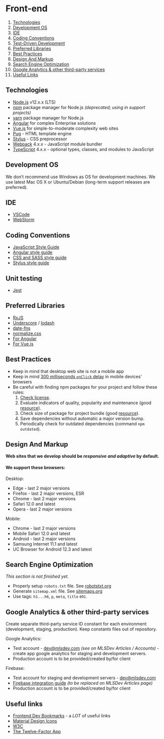 # Front-end

1. [Technologies](#technologies)
1. [Development OS](#development-os)
1. [IDE](#ide)
1. [Coding Conventions](#coding-conventions)
1. [Test-Driven Development](#test-driven-development)
1. [Preferred Libraries](#preferred-libraries)
1. [Best Practices](#best-practices)
1. [Design And Markup](#design-and-markup)
1. [Search Engine Optimization](#search-engine-optimization)
1. [Google Analytics & other third-party services](#google-analytics--other-third-party-services)
1. [Useful Links](#useful-links)


## Technologies

* [Node.js](https://nodejs.org/en) v12.x.x (LTS)
* [npm](https://www.npmjs.com) package manager for Node.js _(deprecated; using in support projects)_
* [yarn](https://yarnpkg.com/) package manager for Node.js
* [Angular](https://angular.io/) for complex Enterprise solutions
* [Vue.js](https://vuejs.org/) for simple-to-moderate complexity web sites
* [Pug](https://pugjs.org) - HTML template engine
* [Stylus](http://stylus-lang.com/) - CSS preprocessor
* [Webpack](https://webpack.js.org/) 4.x.x - JavaScript module bundler
* [TypeScript](https://www.typescriptlang.org/) 4.x.x - optional types, classes, and modules to JavaScript


## Development OS

We don’t recommend use Windows as OS for development machines. We use latest Mac OS X or Ubuntu/Debian (long-term support releases are preferred).


## IDE

* [VSCode](https://code.visualstudio.com/)
* [WebStorm](https://www.jetbrains.com/webstorm)


## Coding Conventions

* [JavaScript Style Guide](https://github.com/airbnb/javascript)
* [Angular style guide](https://angular.io/guide/styleguide)
* [CSS and SASS style guide](https://github.com/airbnb/css)
* [Stylus style guide](https://github.com/skyout/stylus-styleguide)


## Unit testing

* [Jest](https://jestjs.io/)


## Preferred Libraries

* [RxJS](https://github.com/ReactiveX/rxjs)
* [Underscore](http://underscorejs.org) / [lodash](https://lodash.com)
* [date-fns](https://date-fns.org/)
* [normalize.css](https://github.com/necolas/normalize.css/)
* [For Angular](./angular.md)
* [For Vue.js](./vuejs.md)


## Best Practices

* Keep in mind that desktop web site is not a mobile app
* Keep in mind [300 milliseconds `onClick` delay](http://www.sitepoint.com/5-ways-prevent-300ms-click-delay-mobile-devices) in mobile devices' browsers
* Be careful with finding npm packages for your project and follow these rules:
  1. [Check license](https://github.com/MLSDev/development-standards/blob/master/common/common.md#licenses).
  2. Evaluate indicators of quality, popularity and maintenance (good [resource](https://npms.io)).
  3. Check size of package for project bundle (good [resource](https://bundlephobia.com/)).
  4. Save dependencies without automatic a major version bump.
  5. Periodically check for outdated dependencies (command `npm outdated`).


## Design And Markup

__Web sites that we develop should be *responsive and adaptive* by default.__

#### We support these browsers:
Desktop:
* Edge - last 2 major versions
* Firefox - last 2 major versions, ESR
* Chrome - last 2 major versions
* Safari 12.0 and latest
* Opera - last 2 major versions

Mobile:
* Chrome - last 2 major versions
* Mobile Safari 12.0 and latest
* Android - last 2 major versions
* Samsung Internet 11.1 and latest
* UC Browser for Android 12.3 and latest


## Search Engine Optimization

_This section is not finished yet._

* Properly setup `robots.txt` file. See [robotstxt.org](http://www.robotstxt.org)
* Generate `sitemap.xml` file. See [sitemaps.org](https://www.sitemaps.org)
* Use tags: `h1...h6`, `p`, `meta`, `title` etc.


## Google Analytics & other third-party services

Create separate third-party service ID constant for each environment (development, staging, production).
Keep constants files out of repository.

Google Analytics:
* Test account - dev@mlsdev.com _(see on MLSDev Articles / Accounts)_ - create app google analytics for staging and development servers.
* Production account is to be provided/created by/for client

Firebase:
* Test account for staging and development servers - dev@mlsdev.com
* [Firebase integration guide](https://docs.google.com/document/d/1qobl-BeepjCSQz8AxA8EpMsSiAnx4vX86CDc-NZSjJE) _(to be replaced on MLSDev Articles page)_
* Production account is to be provided/created by/for client

## Useful links

* [Frontend Dev Bookmarks](https://github.com/dypsilon/frontend-dev-bookmarks) - a _LOT_ of useful links
* [Material Design Icons](https://material.io/resources/icons)
* [W3C](http://w3.org)
* [The Twelve-Factor App](http://12factor.net/)
